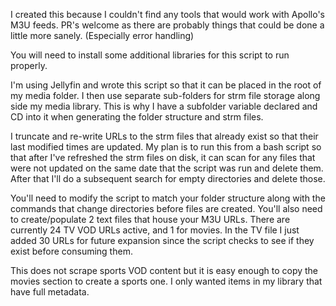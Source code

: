 I created this because I couldn't find any tools that would work with Apollo's M3U feeds. 
PR's welcome as there are probably things that could be done a little more sanely.
(Especially error handling) 

You will need to install some additional libraries for this script to run properly. 

I'm using Jellyfin and wrote this script so that it can be placed in the root of my media folder.  I then use separate sub-folders 
for strm file storage along side my media library.  This is why I have a subfolder variable declared and CD into it when generating
the folder structure and strm files. 

I truncate and re-write URLs to the strm files that already exist so that their last modified times are updated. 
My plan is to run this from a bash script so that after I've refreshed the strm files on disk, it can scan for any 
files that were not updated on the same date that the script was run and delete them.  After that I'll do a subsequent search
for empty directories and delete those. 

You'll need to modify the script to match your folder structure along with the commands that change directories before files are created.
You'll also need to create/populate 2 text files that house your M3U URLs. There are currently 24 TV VOD URLs active, and 1 for movies.
In the TV file I just added 30 URLs for future expansion since the script checks to see if they exist before consuming them. 

This does not scrape sports VOD content but it is easy enough to copy the movies section to create a sports one. 
I only wanted items in my library that have full metadata. 

